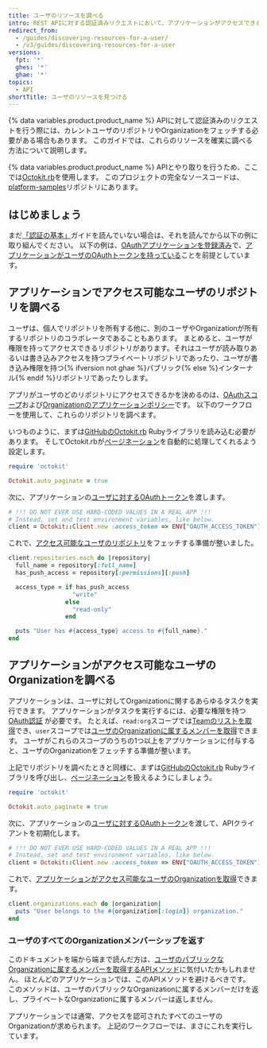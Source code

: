 ```yaml
---
title: ユーザのリソースを調べる
intro: REST APIに対する認証済みリクエストにおいて、アプリケーションがアクセスできるユーザのリポジトリやOrganizationを確実に調べる方法を学びます。
redirect_from:
  - /guides/discovering-resources-for-a-user/
  - /v3/guides/discovering-resources-for-a-user
versions:
  fpt: '*'
  ghes: '*'
  ghae: '*'
topics:
  - API
shortTitle: ユーザのリソースを見つける
---
```


 

{% data variables.product.product_name %} APIに対して認証済みのリクエストを行う際には、カレントユーザのリポジトリやOrganizationをフェッチする必要がある場合もあります。 このガイドでは、これらのリソースを確実に調べる方法について説明します。

{% data variables.product.product_name %} APIとやり取りを行うため、ここでは[Octokit.rb][octokit.rb]を使用します。 このプロジェクトの完全なソースコードは、[platform-samples][platform samples]リポジトリにあります。

## はじめましょう

まだ[「認証の基本」][basics-of-authentication]ガイドを読んでいない場合は、それを読んでから以下の例に取り組んでください。 以下の例は、[OAuthアプリケーションを登録済み][register-oauth-app]で、[アプリケーションがユーザのOAuthトークンを持っている][make-authenticated-request-for-user]ことを前提としています。

## アプリケーションでアクセス可能なユーザのリポジトリを調べる

ユーザは、個人でリポジトリを所有する他に、別のユーザやOrganizationが所有するリポジトリのコラボレータであることもあります。 まとめると、ユーザが権限を持ってアクセスできるリポジトリがあります。それはユーザが読み取りあるいは書き込みアクセスを持つプライベートリポジトリであったり、ユーザが書き込み権限を持つ{% ifversion not ghae %}パブリック{% else %}インターナル{% endif %}リポジトリであったりします。

アプリがユーザのどのリポジトリにアクセスできるかを決めるのは、[OAuthスコープ][scopes]および[Organizationのアプリケーションポリシー][oap]です。 以下のワークフローを使用して、これらのリポジトリを調べます。

いつものように、まずは[GitHubのOctokit.rb][octokit.rb] Rubyライブラリを読み込む必要があります。 そしてOctokit.rbが[ページネーション][pagination]を自動的に処理してくれるよう設定します。

``` ruby
require 'octokit'

Octokit.auto_paginate = true
```

次に、アプリケーションの[ユーザに対するOAuthトークン][make-authenticated-request-for-user]を渡します。

``` ruby
# !!! DO NOT EVER USE HARD-CODED VALUES IN A REAL APP !!!
# Instead, set and test environment variables, like below.
client = Octokit::Client.new :access_token => ENV["OAUTH_ACCESS_TOKEN"]
```

これで、[アクセス可能なユーザのリポジトリ][list-repositories-for-current-user]をフェッチする準備が整いました。

``` ruby
client.repositories.each do |repository|
  full_name = repository[:full_name]
  has_push_access = repository[:permissions][:push]

  access_type = if has_push_access
                  "write"
                else
                  "read-only"
                end

  puts "User has #{access_type} access to #{full_name}."
end
```

## アプリケーションがアクセス可能なユーザのOrganizationを調べる

アプリケーションは、ユーザに対してOrganizationに関するあらゆるタスクを実行できます。 アプリケーションがタスクを実行するには、必要な権限を持つ[OAuth認証][scopes] が必要です。 たとえば、`read:org`スコープでは[Teamのリストを取得][list-teams]でき、`user`スコープでは[ユーザのOrganizationに属するメンバーを取得][publicize-membership]できます。 ユーザがこれらのスコープのうちの1つ以上をアプリケーションに付与すると、ユーザのOrganizationをフェッチする準備が整います。

上記でリポジトリを調べたときと同様に、まずは[GitHubのOctokit.rb][octokit.rb] Rubyライブラリを呼び出し、[ページネーション][pagination]を扱えるようにしましょう。

``` ruby
require 'octokit'

Octokit.auto_paginate = true
```

次に、アプリケーションの[ユーザに対するOAuthトークン][make-authenticated-request-for-user]を渡して、APIクライアントを初期化します。

``` ruby
# !!! DO NOT EVER USE HARD-CODED VALUES IN A REAL APP !!!
# Instead, set and test environment variables, like below.
client = Octokit::Client.new :access_token => ENV["OAUTH_ACCESS_TOKEN"]
```

これで、[アプリケーションがアクセス可能なユーザのOrganizationを取得][list-orgs-for-current-user]できます。

``` ruby
client.organizations.each do |organization|
  puts "User belongs to the #{organization[:login]} organization."
end
```

### ユーザのすべてのOrganizationメンバーシップを返す

このドキュメントを端から端まで読んだ方は、[ユーザのパブリックなOrganizationに属するメンバーを取得するAPIメソッド][list-public-orgs]に気付いたかもしれません。 ほとんどのアプリケーションでは、このAPIメソッドを避けるべきです。 このメソッドは、ユーザのパブリックなOrganizationに属するメンバーだけを返し、プライベートなOrganizationに属するメンバーは返しません。

アプリケーションでは通常、アクセスを認可されたすべてのユーザのOrganizationが求められます。 上記のワークフローでは、まさにこれを実行しています。

[basics-of-authentication]: /rest/guides/basics-of-authentication
[list-public-orgs]: /rest/reference/orgs#list-organizations-for-a-user
[list-repositories-for-current-user]: /rest/reference/repos#list-repositories-for-the-authenticated-user
[list-orgs-for-current-user]: /rest/reference/orgs#list-organizations-for-the-authenticated-user
[list-teams]: /rest/reference/teams#list-teams
[make-authenticated-request-for-user]: /rest/guides/basics-of-authentication#making-authenticated-requests
[make-authenticated-request-for-user]: /rest/guides/basics-of-authentication#making-authenticated-requests
[oap]: https://developer.github.com/changes/2015-01-19-an-integrators-guide-to-organization-application-policies/
[octokit.rb]: https://github.com/octokit/octokit.rb
[octokit.rb]: https://github.com/octokit/octokit.rb
[pagination]: /rest#pagination
[platform samples]: https://github.com/github/platform-samples/tree/master/api/ruby/discovering-resources-for-a-user
[publicize-membership]: /rest/reference/orgs#set-public-organization-membership-for-the-authenticated-user
[register-oauth-app]: /rest/guides/basics-of-authentication#registering-your-app
[scopes]: /apps/building-oauth-apps/understanding-scopes-for-oauth-apps/
[scopes]: /apps/building-oauth-apps/understanding-scopes-for-oauth-apps/
